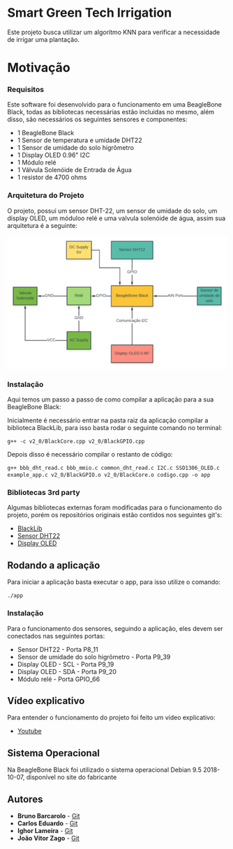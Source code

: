 # Smart Green Tech Irrigation

Este projeto busca utilizar um algorítmo KNN para verificar a necessidade de irrigar uma plantação.

# Motivação



### Requisitos

Este software foi desenvolvido para o funcionamento em uma BeagleBone Black, todas as bibliotecas necessárias estão incluidas no mesmo, além disso, são necessários os seguintes sensores e componentes:

* 1 BeagleBone Black
* 1 Sensor de temperatura e umidade DHT22
* 1 Sensor de umidade do solo higrômetro
* 1 Display OLED 0.96" I2C
* 1 Módulo relé
* 1 Válvula Solenóide de Entrada de Água
* 1 resistor de 4700 ohms

### Arquitetura do Projeto

O projeto, possui um sensor DHT-22, um sensor de umidade do solo, um display OLED, um móduloo relé e uma valvula solenóide de água, assim sua arquitetura é a seguinte:

![Arquitetura](Arquitetura%20do%20Projeto.jpeg)

### Instalação

Aqui temos um passo a passo de como compilar a aplicação para a sua BeagleBone Black:

Inicialmente é necessário entrar na pasta raiz da aplicação compilar a biblioteca BlackLib, para isso basta rodar o seguinte comando no terminal:

```
g++ -c v2_0/BlackCore.cpp v2_0/BlackGPIO.cpp
```

Depois disso é necessário compilar o restanto de código:

```
g++ bbb_dht_read.c bbb_mmio.c common_dht_read.c I2C.c SSD1306_OLED.c example_app.c v2_0/BlackGPIO.o v2_0/BlackCore.o codigo.cpp -o app
```
### Bibliotecas 3rd party

Algumas bibliotecas externas foram modificadas para o funcionamento do projeto, porém os repositórios originais estão contidos nos seguintes git's:

- [BlackLib](https://github.com/yigityuce/BlackLib)
- [Sensor DHT22](https://github.com/adafruit/Adafruit_Python_DHT)
- [Display OLED](https://github.com/deeplyembeddedWP/SSD1306-OLED-display-driver-for-BeagleBone)


## Rodando a aplicação

Para iniciar a aplicação basta executar o app, para isso utilize o comando:

```
./app
```


### Instalação

Para o funcionamento dos sensores, seguindo a aplicação, eles devem ser conectados nas seguintes portas:

* Sensor DHT22 - Porta P8_11
* Sensor de umidade do solo higrômetro - Porta P9_39
* Display OLED - SCL - Porta P9_19
* Display OLED - SDA - Porta P9_20
* Módulo relé - Porta GPIO_66

## Vídeo explicativo

Para entender o funcionamento do projeto foi feito um vídeo explicativo:

* [Youtube](https://youtu.be/NgO0qdY4kBM)


## Sistema Operacional

Na BeagleBone Black foi utilizado o sistema operacional Debian 9.5 2018-10-07, disponível no site do fabricante

## Autores

* **Bruno Barcarolo** - [Git](https://github.com/Brunob0797)
* **Carlos Eduardo** - [Git](https://github.com/Ziiroo)
* **Ighor Lameira** - [Git](https://github.com/ighorgl)
* **João Vitor Zago** - [Git](https://github.com/jvzago)

